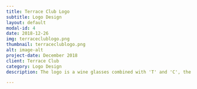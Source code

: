 ```yaml
---
title: Terrace Club Logo
subtitle: Logo Design
layout: default
modal-id: 4
date: 2018-12-26
img: terraceclublogo.png
thumbnail: terraceclublogo.png
alt: image-alt
project-date: December 2018
client: Terrace Club
category: Logo Design
description: The logo is a wine glasses combined with 'T' and 'C', the initial of Terrace Club. The elegent gold color presents its luxury value and high quality.

---
```


